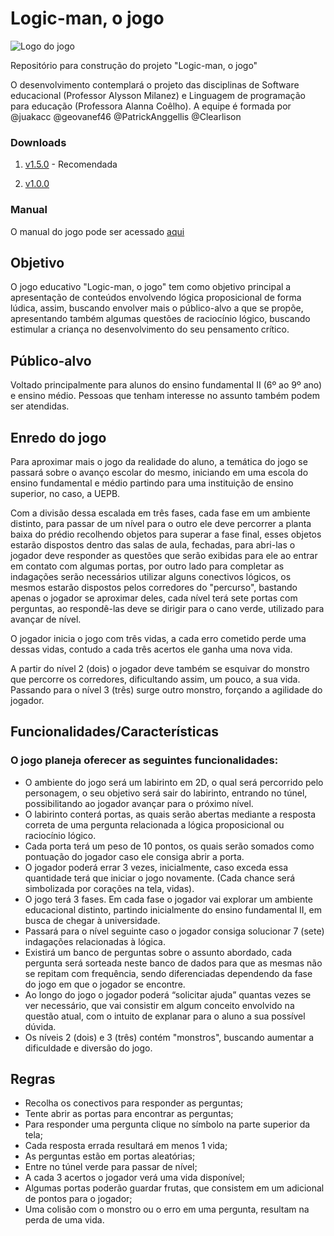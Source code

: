 # Logic-man, o jogo
![Logo do jogo](http://olivedos.pb.gov.br/images/banners/logo-jogo.png)

Repositório para construção do projeto "Logic-man, o jogo"

O desenvolvimento contemplará o projeto das disciplinas de Software educacional (Professor Alysson Milanez) e Linguagem de programação para educação (Professora Alanna Coêlho). A equipe é formada por @juakacc @geovanef46 @PatrickAnggellis @Clearlison

### Downloads 
1. [v1.5.0](https://github.com/juakacc/logic-man/releases/download/v1.5.0/logic-man.exe) - Recomendada

2. [v1.0.0](https://github.com/juakacc/logic-man/releases/download/v1.0.0/logic-man.exe)

### Manual
O manual do jogo pode ser acessado [aqui](https://juakacc.github.io/logic-man/doc)
## Objetivo
O jogo educativo "Logic-man, o jogo" tem como objetivo principal a apresentação de conteúdos envolvendo lógica proposicional de forma lúdica, assim, buscando envolver mais o público-alvo a que se propõe, apresentando também algumas questões de raciocínio lógico, buscando estimular a criança no desenvolvimento do seu pensamento crítico.

## Público-alvo
Voltado principalmente para alunos do ensino fundamental II (6º ao 9º ano) e ensino médio. Pessoas que tenham interesse no assunto também podem ser atendidas. 

## Enredo do jogo
  Para aproximar mais o jogo da realidade do aluno, a temática do jogo se passará sobre o avanço escolar do mesmo, iniciando em uma escola do ensino fundamental e médio partindo para uma instituição de ensino superior, no caso, a UEPB.

  Com a divisão dessa escalada em três fases, cada fase em um ambiente distinto, para passar de um nível para o outro ele deve percorrer a planta baixa do prédio recolhendo objetos para superar a fase final, esses objetos estarão dispostos dentro das salas de aula, fechadas, para abri-las o jogador deve responder as questões que serão exibidas para ele ao entrar em contato com algumas portas, por outro lado para completar as indagações serão necessários utilizar alguns conectivos lógicos, os mesmos estarão dispostos pelos corredores do "percurso", bastando apenas o jogador se aproximar deles, cada nível terá sete portas com perguntas, ao respondê-las deve se dirigir para o cano verde, utilizado para avançar de nível.

  O jogador inicia o jogo com três vidas, a cada erro cometido perde uma dessas vidas, contudo a cada três acertos ele ganha uma nova vida.
  
  A partir do nível 2 (dois) o jogador deve também se esquivar do monstro que percorre os corredores, dificultando assim, um pouco, a sua vida. Passando para o nível 3 (três) surge outro monstro, forçando a agilidade do jogador. 

## Funcionalidades/Características
### O jogo planeja oferecer as seguintes funcionalidades:
- O ambiente do jogo será um labirinto em 2D, o qual será percorrido pelo personagem, o seu objetivo será sair do labirinto, entrando no túnel, possibilitando ao jogador avançar para o próximo nível.
- O labirinto conterá portas, as quais serão abertas mediante a resposta correta de uma pergunta relacionada a lógica proposicional ou raciocínio lógico.
- Cada porta terá um peso de 10 pontos, os quais serão somados como pontuação do jogador caso ele consiga abrir a porta.
- O jogador poderá errar 3 vezes, inicialmente, caso exceda essa quantidade terá que iniciar o jogo novamente. (Cada chance será simbolizada por corações na tela, vidas).
- O jogo terá 3 fases. Em cada fase o jogador vai explorar um ambiente educacional distinto, partindo inicialmente do ensino fundamental II, em busca de chegar à universidade.
- Passará para o nível seguinte caso o jogador consiga solucionar 7 (sete) indagações relacionadas à lógica.
- Existirá um banco de perguntas sobre o assunto abordado, cada pergunta será sorteada neste banco de dados para que as mesmas não se repitam com frequência, sendo diferenciadas dependendo da fase do jogo em que o jogador se encontre.
- Ao longo do jogo o jogador poderá “solicitar ajuda” quantas vezes se ver necessário, que vai consistir em algum conceito envolvido na questão atual, com o intuito de explanar para o aluno a sua possível dúvida.
- Os níveis 2 (dois) e 3 (três) contém "monstros", buscando aumentar a dificuldade e diversão do jogo.

## Regras
- Recolha os conectivos para responder as perguntas;
- Tente abrir as portas para encontrar as perguntas;
- Para responder uma pergunta clique no símbolo na parte superior da tela;
- Cada resposta errada resultará em menos 1 vida;
- As perguntas estão em portas aleatórias;
- Entre no túnel verde para passar de nível;
- A cada 3 acertos o jogador verá uma vida disponível;
- Algumas portas poderão guardar frutas, que consistem em um adicional de pontos para o jogador;
- Uma colisão com o monstro ou o erro em uma pergunta, resultam na perda de uma vida.

